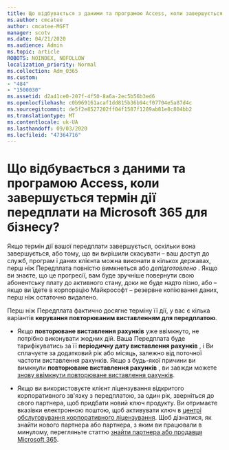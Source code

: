 ```yaml
---
title: Що відбувається з даними та програмою Access, коли завершується термін дії передплати на Microsoft 365 для бізнесу?
ms.author: cmcatee
author: cmcatee-MSFT
manager: scotv
ms.date: 04/21/2020
ms.audience: Admin
ms.topic: article
ROBOTS: NOINDEX, NOFOLLOW
localization_priority: Normal
ms.collection: Adm_O365
ms.custom:
- "484"
- "1500030"
ms.assetid: d2a41ce0-207f-4f50-8a6a-2ec5b56b3ed6
ms.openlocfilehash: c0b969161acaf1dd815b36b94cf07704e5a87d4c
ms.sourcegitcommit: de5f2e8527202ff04f1587f1289ab81e8c804bb2
ms.translationtype: MT
ms.contentlocale: uk-UA
ms.lasthandoff: 09/03/2020
ms.locfileid: "47364716"
---
```

# <a name="what-happens-to-my-data-and-access-when-my-microsoft-365-for-business-subscription-ends"></a>Що відбувається з даними та програмою Access, коли завершується термін дії передплати на Microsoft 365 для бізнесу?

Якщо термін дії вашої передплати завершується, оскільки вона завершується, або тому, що ви вирішили скасувати – ваш доступ до служб, програм і даних клієнта можна виконати в кількох державах, перш ніж Передплата повністю вимкнеться або  *депідготовлено*  . Якщо ви знаєте, що це прогресії, вам буде зручніше повернути свою абонентську плату до активного стану, доки не буде надто пізно, або – якщо ви їдете в корпорацію Майкрософт – резервне копіювання даних, перш ніж остаточно видалено.
  
Перш ніж Передплата фактично досягне терміну її дії, у вас є кілька варіантів **керування повторюваним виставленням для передплатою**.
  
- Якщо **повторюване виставлення рахунків** уже ввімкнуто, не потрібно виконувати жодних дій. Ваша Передплата буде тарифікуватись за її **періодичну дату виставлення рахунків** , і Ви сплачуєте за додатковий рік або місяць, залежно від поточної частоти виставлення рахунків. Якщо з будь-якої причини ви вимкнули **повторюване виставлення рахунків** , ви завжди можете [знову ввімкнути повторюване виставлення рахунків](https://docs.microsoft.com/microsoft-365/commerce/subscriptions/renew-your-subscription#turn-recurring-billing-off-or-on).

- Якщо ви використовуєте клієнт ліцензування відкритого корпоративного зв'язку з передплатою, за один рік, зверніться до свого партнера, щоб придбати новий ключ продукту. Ви отримаєте вказівки електронною поштою, щоб активувати ключ в [центрі обслуговування корпоративного ліцензування](https://go.microsoft.com/fwlink/p/?LinkID=282016). Щоб дізнатися, як знайти нового партнера або партнера, з яким ви працювали в минулому, перегляньте статтю [знайти партнера або продавця Microsoft 365](https://docs.microsoft.com/microsoft-365/admin/manage/find-your-partner-or-reseller).